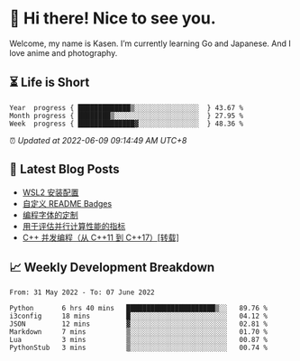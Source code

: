 <h1>👋 Hi there! Nice to see you.</h1>

Welcome, my name is Kasen. I’m currently learning Go and Japanese. And I love anime and photography.


## ⏳ Life is Short

<!-- Start of Time Progress Bar -->
``` text
Year  progress { █████████████▒░░░░░░░░░░░░░░░░  } 43.67 %
Month progress { ████████▒░░░░░░░░░░░░░░░░░░░░░  } 27.95 %
Week  progress { ██████████████▓░░░░░░░░░░░░░░░  } 48.36 %
```

⏰ *Updated at 2022-06-09 09:14:49 AM UTC+8*

<!-- End of Time Progress Bar -->

## 📝 Latest Blog Posts

<!-- BLOG-POST-LIST:START -->
- [WSL2 安装配置](https://blog.imkasen.com/wsl2-config.html)
- [自定义 README Badges](https://blog.imkasen.com/custom-readme-badges.html)
- [编程字体的定制](https://blog.imkasen.com/coding-fonts-configuration.html)
- [用于评估并行计算性能的指标](https://blog.imkasen.com/parallel-performance-metrics.html)
- [C++ 并发编程（从 C++11 到 C++17）[转载]](https://blog.imkasen.com/cpp-concurrency.html)
<!-- BLOG-POST-LIST:END -->

## 📈 Weekly Development Breakdown

<!--START_SECTION:waka-->

```text
From: 31 May 2022 - To: 07 June 2022

Python       6 hrs 40 mins   ██████████████████████▒░░   89.76 %
i3config     18 mins         █░░░░░░░░░░░░░░░░░░░░░░░░   04.12 %
JSON         12 mins         ▓░░░░░░░░░░░░░░░░░░░░░░░░   02.81 %
Markdown     7 mins          ▒░░░░░░░░░░░░░░░░░░░░░░░░   01.70 %
Lua          3 mins          ▒░░░░░░░░░░░░░░░░░░░░░░░░   00.87 %
PythonStub   3 mins          ▒░░░░░░░░░░░░░░░░░░░░░░░░   00.74 %
```

<!--END_SECTION:waka-->
